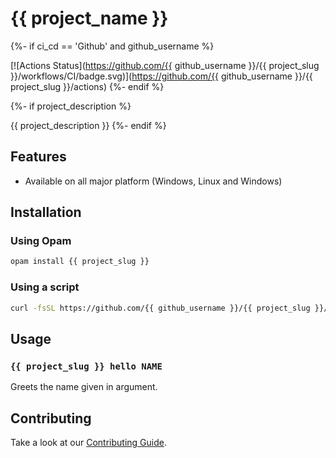 # {{ project_name }}

{%- if ci_cd == 'Github' and github_username %}

[![Actions Status](https://github.com/{{ github_username }}/{{ project_slug }}/workflows/CI/badge.svg)](https://github.com/{{ github_username }}/{{ project_slug }}/actions)
{%- endif %}

{%- if project_description %}

{{ project_description }}
{%- endif %}

## Features

- Available on all major platform (Windows, Linux and Windows)

## Installation

### Using Opam

```bash
opam install {{ project_slug }}
```

### Using a script

```bash
curl -fsSL https://github.com/{{ github_username }}/{{ project_slug }}/raw/master/script/install.sh | bash
```

## Usage

### `{{ project_slug }} hello NAME`

Greets the name given in argument.

## Contributing

Take a look at our [Contributing Guide](CONTRIBUTING.md).
